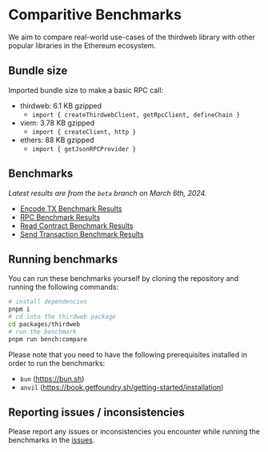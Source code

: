 # Comparitive Benchmarks

We aim to compare real-world use-cases of the thirdweb library with other popular libraries in the Ethereum ecosystem.

## Bundle size

Imported bundle size to make a basic RPC call:

- thirdweb: 6.1 KB gzipped
    - `import { createThirdwebClient, getRpcClient, defineChain }`
- viem: 3.78 KB gzipped
    - `import { createClient, http }`
- ethers: 88 KB gzipped
    - `import { getJsonRPCProvider }`

## Benchmarks

_Latest results are from the `beta` branch on March 6th, 2024._

- [Encode TX Benchmark Results](./encode-tx.md)
- [RPC Benchmark Results](./rpc.md)
- [Read Contract Benchmark Results](./read-contract.md)
- [Send Transaction Benchmark Results](./send-transaction.md)

## Running benchmarks

You can run these benchmarks yourself by cloning the repository and running the following commands:

```bash
# install dependencies
pnpm i
# cd into the thirdweb package
cd packages/thirdweb
# run the benchmark
pnpm run bench:compare
```

Please note that you need to have the following prerequisites installed in order to run the benchmarks:

- `bun` (https://bun.sh)
- `anvil` (https://book.getfoundry.sh/getting-started/installation)

## Reporting issues / inconsistencies

Please report any issues or inconsistencies you encounter while running the benchmarks in the [issues](https://github.com/thirdweb-dev/js/issues/new).
